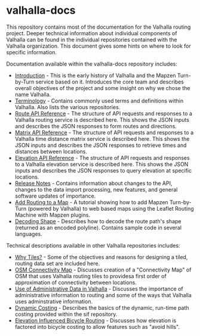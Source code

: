 # valhalla-docs
This repository contains most of the documentation for the Valhalla routing project. Deeper technical information about individual components of Valhalla can be found in the individual repositories contained with the Valhalla organization. This document gives some hints on where to look for specific information.

Documentation available within the valhalla-docs repository includes:

- [Introduction](./valhalla-intro.md) - This is the early history of Valhalla and the Mapzen Turn-by-Turn service based on it. Introduces the core team and describes overall objectives of the project and some insight on why we chose the name Valhalla.
- [Terminology](./terminology.md) - Contains commonly used terms and definitions within Valhalla. Also lists the various repositories.
- [Route API Reference](./api-reference.md) - The structure of API requests and responses to a Valhalla routing service is described here. This shows the JSON inputs and describes the JSON responses to form routes and directions.
-  [Matrix API Reference](./matrix/api-reference.md) - The structure of API requests and responses to a Valhalla time distance matrix service is described here. This shows the JSON inputs and describes the JSON responses to retrieve times and distances between locations.
-  [Elevation API Reference](./elevation/elevation-service.md) - The structure of API requests and responses to a Valhalla elevation service is described here. This shows the JSON inputs and describes the JSON responses to query elevation at specific locations.
- [Release Notes](./release-notes.md) - Contains information about changes  to the API, changes to the data import processing, new features, and general software updates of importance.
- [Add Routing to a Map](./add-routing-to-a-map.md) - A tutorial showing how to add Mapzen Turn-by-Turn (powered by Valhalla) to web based maps using the Leaflet Routing Machine with Mapzen plugins.
- [Decoding Shape](./decoding.md) - Describes how to decode the route path's shape (returned as an encoded polyline). Contains sample code in several languages.

Technical descriptions available in other Valhalla repositories includes:

- [Why Tiles?](../mjolnir/blob/master/docs/why_tiles.md) - Some of the objectives and reasons for designing a tiled, routing data set are included here.
- [OSM Connectivity Map](../mjolnir/blob/master/docs/connectivity.md) - Discusses creation of a "Connectivity Map" of OSM that uses Valhalla routing tiles to providesa first order of approximation of connectivity between locations.
- [Use of Administrative Data in Valhalla](../mjolnir/blob/master/docs/admins.md) - Discusses the importance of administrative information to routing and some of the ways that Valhalla uses adminstrative information.
- [Dynamic Costing](../sif/blob/master/docs/dynamic_costing.md) - Describes the basics of the dynamic, run-time path costing provided within the sif repository.
- [Elevation Influenced Bicycle Routing](../sif/blob/master/docs/elevation_costing.md) - Discusses how elevation is factored into bicycle costing to allow features such as "avoid hills".
